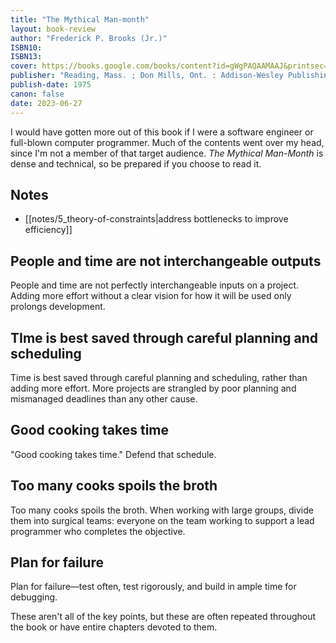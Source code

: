 ```yaml
---
title: "The Mythical Man-month"
layout: book-review
author: "Frederick P. Brooks (Jr.)"
ISBN10: 
ISBN13: 
cover: https://books.google.com/books/content?id=gWgPAQAAMAAJ&printsec=frontcover&img=1&zoom=1&source=gbs_api
publisher: "Reading, Mass. ; Don Mills, Ont. : Addison-Wesley Publishing Company"
publish-date: 1975
canon: false
date: 2023-06-27
---
```

I would have gotten more out of this book if I were a software engineer or full-blown computer programmer. Much of the contents went over my head, since I'm not a member of that target audience. *The Mythical Man-Month* is dense and technical, so be prepared if you choose to read it.

## Notes
- [[notes/5_theory-of-constraints|address bottlenecks to improve efficiency]]
## People and time are not interchangeable outputs
People and time are not perfectly interchangeable inputs on a project. Adding more effort without a clear vision for how it will be used only prolongs development.

## TIme is best saved through careful planning and scheduling
Time is best saved through careful planning and scheduling, rather than adding more effort. More projects are strangled by poor planning and mismanaged deadlines than any other cause.

## Good cooking takes time
"Good cooking takes time." Defend that schedule.

## Too many cooks spoils the broth
Too many cooks spoils the broth. When working with large groups, divide them into surgical teams: everyone on the team working to support a lead programmer who completes the objective.

## Plan for failure
Plan for failure—test often, test rigorously, and build in ample time for debugging.


These aren't all of the key points, but these are often repeated throughout the book or have entire chapters devoted to them.